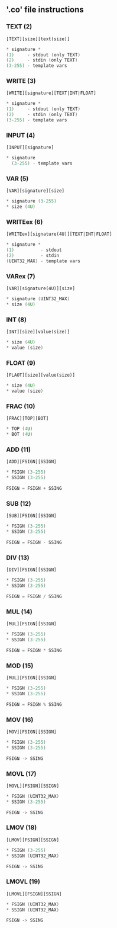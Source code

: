
## '.co' file instructions 

### TEXT (2)
`[TEXT][size][text(size)]`
```c
* signature *
(1)     - stdout (only TEXT)
(2)     - stdin (only TEXT)
(3-255) - template vars
```

### WRITE (3)

`[WRITE][signature][TEXT|INT|FLOAT]`
```c
* signature *
(1)     - stdout (only TEXT)
(2)     - stdin (only TEXT)
(3-255) - template vars
```
### INPUT (4)

`[INPUT][signature]`
```c
* signature
  (3-255) - template vars
```

### VAR (5)

`[VAR][signature][size]`
```c
* signature (3-255)
* size (4U)
```

### WRITEex (6)

`[WRITEex][signature(4U)][TEXT|INT|FLOAT]`
```c
* signature *
(1)          - stdout
(2)          - stdin
(UINT32_MAX) - template vars
```

### VARex (7)
`[VAR][signature(4U)][size]`
```c
* signature (UINT32_MAX)
* size (4U)
```


### INT (8)
`[INT][size][value(size)]`
```c
* size (4U)
* value (size)
```

### FLOAT (9)

`[FLAOT][size][value(size)]`
```c
* size (4U)
* value (size)
```

### FRAC (10)

`[FRAC][TOP][BOT]`
```c
* TOP (4U)
* BOT (4U)
```

### ADD (11)

`[ADD][FSIGN][SSIGN]`
```c
* FSIGN (3-255) 
* SSIGN (3-255) 
```
```c
FSIGN = FSIGN + SSING
```

### SUB (12)

`[SUB][FSIGN][SSIGN]`
```c
* FSIGN (3-255) 
* SSIGN (3-255) 
```
```c
FSIGN = FSIGN - SSING
```

### DIV (13)

`[DIV][FSIGN][SSIGN]`
```c
* FSIGN (3-255) 
* SSIGN (3-255)
```
```c
FSIGN = FSIGN / SSING 
```

### MUL (14)

`[MUL][FSIGN][SSIGN]`
```c
* FSIGN (3-255) 
* SSIGN (3-255) 
```
```c
FSIGN = FSIGN * SSING
```

### MOD (15)

`[MUL][FSIGN][SSIGN]`
```c
* FSIGN (3-255) 
* SSIGN (3-255) 
```
```c
FSIGN = FSIGN % SSING 
```

### MOV (16)

`[MOV][FSIGN][SSIGN]`
```c
* FSIGN (3-255) 
* SSIGN (3-255) 
```
```c
FSIGN -> SSING 
```

### MOVL (17)

`[MOVL][FSIGN][SSIGN]`
```c
* FSIGN (UINT32_MAX) 
* SSIGN (3-255) 
```
```c
FSIGN -> SSING
```

### LMOV (18)

`[LMOV][FSIGN][SSIGN]`
```c
* FSIGN (3-255) 
* SSIGN (UINT32_MAX) 
```
```c
FSIGN -> SSING
```


### LMOVL (19)

`[LMOVL][FSIGN][SSIGN]`
```c
* FSIGN (UINT32_MAX) 
* SSIGN (UINT32_MAX) 
```
```c
FSIGN -> SSING 
```